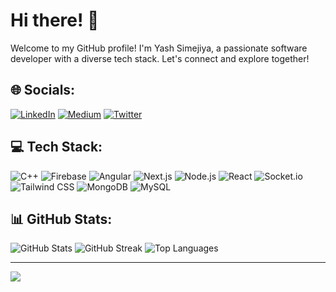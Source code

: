 # Hi there! 👋

Welcome to my GitHub profile! I'm Yash Simejiya, a passionate software developer with a diverse tech stack. Let's connect and explore together!

## 🌐 Socials:
[![LinkedIn](https://img.shields.io/badge/LinkedIn-%230077B5.svg?logo=linkedin&logoColor=white)](https://linkedin.com/in/yash-simejiya-8288a6225/) [![Medium](https://img.shields.io/badge/Medium-12100E?logo=medium&logoColor=white)](https://medium.com/@@iyashsimejiya) [![Twitter](https://img.shields.io/badge/Twitter-%231DA1F2.svg?logo=Twitter&logoColor=white)](https://twitter.com/@iyashsimejiya) 

## 💻 Tech Stack:
![C++](https://img.shields.io/badge/c++-%2300599C.svg?style=plastic&logo=c%2B%2B&logoColor=white) ![Firebase](https://img.shields.io/badge/firebase-%23039BE5.svg?style=plastic&logo=firebase) ![Angular](https://img.shields.io/badge/angular-%23DD0031.svg?style=plastic&logo=angular&logoColor=white) ![Next.js](https://img.shields.io/badge/Next.js-black?style=plastic&logo=next.js&logoColor=white) ![Node.js](https://img.shields.io/badge/node.js-6DA55F?style=plastic&logo=node.js&logoColor=white) ![React](https://img.shields.io/badge/react-%2320232a.svg?style=plastic&logo=react&logoColor=%2361DAFB) ![Socket.io](https://img.shields.io/badge/Socket.io-black?style=plastic&logo=socket.io&badgeColor=010101) ![Tailwind CSS](https://img.shields.io/badge/tailwindcss-%2338B2AC.svg?style=plastic&logo=tailwind-css&logoColor=white) ![MongoDB](https://img.shields.io/badge/MongoDB-%234ea94b.svg?style=plastic&logo=mongodb&logoColor=white) ![MySQL](https://img.shields.io/badge/mysql-%2300f.svg?style=plastic&logo=mysql&logoColor=white)

## 📊 GitHub Stats:
![GitHub Stats](https://github-readme-stats.vercel.app/api?username=yashsoni23&theme=blue-green&hide_border=false&include_all_commits=false&count_private=false)
![GitHub Streak](https://github-readme-streak-stats.herokuapp.com/?user=yashsoni23&theme=blue-green&hide_border=false)
![Top Languages](https://github-readme-stats.vercel.app/api/top-langs/?username=yashsoni23&theme=blue-green&hide_border=false&include_all_commits=false&count_private=false&layout=compact)

---
[![](https://visitcount.itsvg.in/api?id=yashsoni23&icon=0&color=0)](https://visitcount.itsvg.in)

